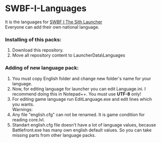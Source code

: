 # SWBF-I-Languages
It is the languages for [SWBF I The Sith Launcher](https://github.com/Foxente/SWBF-I-The-Sith-Launcher)  
Everyone can add their own national language.  
### Installing of this packs:
1) Download this repository.
2) Move all repository content to LauncherData\Languages
### Adding of new language pack:
1) You must copy English folder and change new folder's name for your language.
2) Now, for editing language for launcher you can edit Language.ini. I recommend doing this in Notepad++. You must use **UTF-8** only!
3) For editing game language run EditLanguage.exe and edit lines which you wants.  
Warnings:  
1) Any file "english.cfg" can not be renamed. It is game condition for reading core.lvl.  
2) Standart english.cfg file doesn't have a lot of language values, because Battlefront.exe has many own english default values. So you can take missing parts from other language packs.